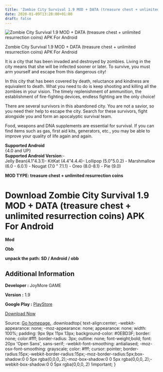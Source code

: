 ```yaml
---
title: 'Zombie City Survival 1.9 MOD + DATA (treasure chest + unlimited resurrection coins) APK For Android'
date: 2020-01-09T13:28:00+01:00
draft: false
---
```


![Zombie City Survival 1.9 MOD + DATA (treasure chest + unlimited resurrection coins) APK For Android](https://i1.wp.com/apkhome.net/wp-content/uploads/2020/01/Zombie-City-Survival-1.9-MOD-DATA-treasure-chest-unlimited-resurrection-coins.jpg "Zombie City Survival 1.9 MOD + DATA (treasure chest + unlimited resurrection coins) APK For Android")

  

Zombie City Survival 1.9 MOD + DATA (treasure chest + unlimited resurrection coins) APK For Android

It is a city that has been invaded and destroyed by zombies. Living in the city means that she will be infected sooner or later. To survive, you must arm yourself and escape from this dangerous city!

In this city that has been covered by death, reluctance and kindness are equivalent to death. What you need to do is keep shooting and killing all the zombies in your vision. The timely replenishment of ammunition, the establishment of fire-fighting devices, endless fighting are the only choice!

There are several survivors in this abandoned city. You are not a savior, so you need their help to escape the city. Search for these survivors, fight alongside you and form an apocalyptic survival team.

Food, weapons and DNA supplements are essential for survival. If you can find items such as gas, first aid kits, generators, etc., you may be able to improve your quality of life again and again.

**Supported Android**  
{4.0 and UP}  
**Supported Android Version**:-  
Jelly Bean(4.1"4.3.1)- KitKat (4.4"4.4.4)- Lollipop (5.0"5.0.2) - Marshmallow (6.0 - 6.0.1) - Nougat (7.0 " 7.1.1) - Oreo (8.0-8.1) - Pie (9.0)

**MOD TYPE: treasure chest + unlimited resurrection coins**

Download Zombie City Survival 1.9 MOD + DATA (treasure chest + unlimited resurrection coins) APK For Android
============================================================================================================

**Mod**

**Obb**

**unpack the path: SD / Android / obb**

Additional Information
----------------------

**Developer :** JoyMore GAME

**Version :** 1.9

**Google Play :** [PlayStore](https://play.google.com/store/apps/details?id=com.deathinvasion2.shootinggames)

  

[Download Now](https://store4app.co/post/zombie-city-survival-1-9-mod-data-treasure-chest-unlimited-resurrection-coins-apk-for-android_1578570728)

  
Source: [Go homepage.](https://store4app.co/post/zombie-city-survival-1-9-mod-data-treasure-chest-unlimited-resurrection-coins-apk-for-android_1578570728) .downloadtop{ text-align:center; -webkit-appearance: none; -moz-appearance: none; appearance: none; width: 100%; padding: 9px 9px 11px 13px; background-color: #0EBD3F; border: none; color:#fff; border-radius: 3px; outline: none; font-weight;bold; font: 20px 'Open Sans', sans-serif; -webkit-font-smoothing: antialiased; -moz-osx-font-smoothing: grayscale; color: #fff; cursor: pointer; border-radius:15px;-webkit-border-radius:15px;-moz-border-radius:5px;box-shadow:0 0 5px rgba(0,0,0,.2);-moz-box-shadow:0 0 5px rgba(0,0,0,.2);-webkit-box-shadow:0 0 5px rgba(0,0,0,.2) !important; }